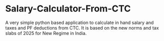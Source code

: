 # Salary-Calculator-From-CTC
A very simple python based application to calculate in hand salary and taxes and PF deductions from CTC. It is based on the new norms and tax slabs of 2025 for New Regime in India.
